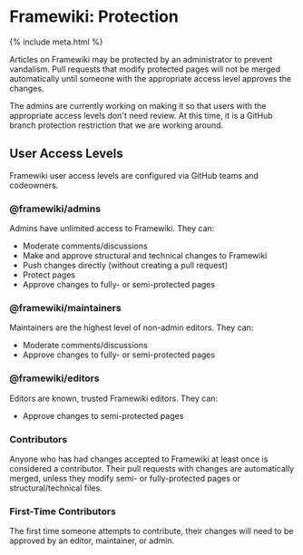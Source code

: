 # Framewiki: Protection
{% include meta.html %}

Articles on Framewiki may be protected by an administrator to prevent vandalism. Pull requests that modify protected pages will not be merged automatically until someone with the appropriate access level approves the changes.

The admins are currently working on making it so that users with the appropriate access levels don't need review. At this time, it is a GitHub branch protection restriction that we are working around. 

## User Access Levels
Framewiki user access levels are configured via GitHub teams and codeowners.

### @framewiki/admins
Admins have unlimited access to Framewiki. They can:
- Moderate comments/discussions
- Make and approve structural and technical changes to Framewiki
- Push changes directly (without creating a pull request)
- Protect pages
- Approve changes to fully- or semi-protected pages

### @framewiki/maintainers
Maintainers are the highest level of non-admin editors. They can: 
- Moderate comments/discussions
- Approve changes to fully- or semi-protected pages

### @framewiki/editors
Editors are known, trusted Framewiki editors. They can:
- Approve changes to semi-protected pages

### Contributors
Anyone who has had changes accepted to Framewiki at least once is considered a contributor. Their pull requests with changes are automatically merged, unless they modify semi- or fully-protected pages or structural/technical files.

### First-Time Contributors
The first time someone attempts to contribute, their changes will need to be approved by an editor, maintainer, or admin.
